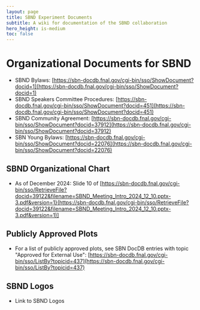 ```yaml
---
layout: page
title: SBND Experiment Documents
subtitle: A wiki for documentation of the SBND collaboration
hero_height: is-medium
toc: false
---
```


# Organizational Documents for SBND
* SBND Bylaws: [https://sbn-docdb.fnal.gov/cgi-bin/sso/ShowDocument?docid=1](https://sbn-docdb.fnal.gov/cgi-bin/sso/ShowDocument?docid=1)
* SBND Speakers Committee Procedures: [https://sbn-docdb.fnal.gov/cgi-bin/sso/ShowDocument?docid=451](https://sbn-docdb.fnal.gov/cgi-bin/sso/ShowDocument?docid=451)
* SBND Community Agreement: [https://sbn-docdb.fnal.gov/cgi-bin/sso/ShowDocument?docid=37912](https://sbn-docdb.fnal.gov/cgi-bin/sso/ShowDocument?docid=37912)
* SBN Young Bylaws: [https://sbn-docdb.fnal.gov/cgi-bin/sso/ShowDocument?docid=22076](https://sbn-docdb.fnal.gov/cgi-bin/sso/ShowDocument?docid=22076)

## SBND Organizational Chart ##
* As of December 2024: Slide 10 of [https://sbn-docdb.fnal.gov/cgi-bin/sso/RetrieveFile?docid=39122&filename=SBND_Meeting_Intro_2024_12_10.pptx-3.pdf&version=1}(https://sbn-docdb.fnal.gov/cgi-bin/sso/RetrieveFile?docid=39122&filename=SBND_Meeting_Intro_2024_12_10.pptx-3.pdf&version=1)]

## Publicly Approved Plots ##
* For a list of publicly approved plots, see SBN DocDB entries with topic "Approved for External Use": [https://sbn-docdb.fnal.gov/cgi-bin/sso/ListBy?topicid=437](https://sbn-docdb.fnal.gov/cgi-bin/sso/ListBy?topicid=437)

## SBND Logos ##
* Link to SBND Logos
